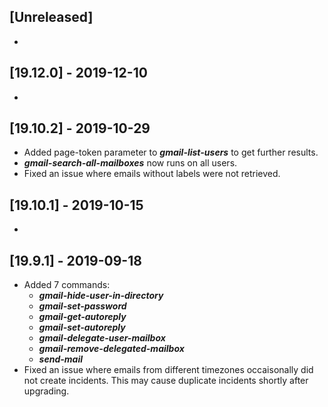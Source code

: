 ## [Unreleased]
-


## [19.12.0] - 2019-12-10
-

## [19.10.2] - 2019-10-29
  - Added page-token parameter to ***gmail-list-users*** to get further results.
  - ***gmail-search-all-mailboxes*** now runs on all users.
  - Fixed an issue where emails without labels were not retrieved.

## [19.10.1] - 2019-10-15
-

## [19.9.1] - 2019-09-18
  - Added 7 commands:
    - ***gmail-hide-user-in-directory***
    - ***gmail-set-password*** 
    - ***gmail-get-autoreply***
    - ***gmail-set-autoreply***
    - ***gmail-delegate-user-mailbox***
    - ***gmail-remove-delegated-mailbox*** 
    - ***send-mail***
  - Fixed an issue where emails from different timezones occaisonally did not create incidents. This may cause duplicate incidents shortly after upgrading.
   
